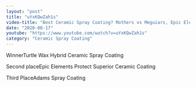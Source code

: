 ```yaml
---
layout: "post"
title: "uYxKQwZah1s"
video-title: "Best Ceramic Spray Coating? Mothers vs Meguiars, Epic Elements, Adams, Ehtos Pro"
date: "2020-08-17"
youtube: "https://www.youtube.com/watch?v=uYxKQwZah1s"
category: "Ceramic Spray Coating"
---
```

<div class="space-y-1"><p><span class="inline-flex items-center justify-center px-2 py-1 mr-2 text-sm font-semibold leading-none text-red-50 bg-red-600 rounded-full">Winner</span>Turtle Wax Hybrid Ceramic Spray Coating<br></p><p><span class="inline-flex items-center justify-center px-2 py-1 mr-2 text-sm font-semibold leading-none bg-white hover:bg-gray-100 text-gray-400 border border-gray-200 rounded-full">Second place</span>Epic Elements Protect Superior Ceramic Coating<br></p><p><span class="inline-flex items-center justify-center px-2 py-1 mr-2 text-sm font-semibold leading-none bg-white hover:bg-gray-100 text-gray-400 border border-gray-200 rounded-full">Third Place</span>Adams Spray Coating<br></p></div>